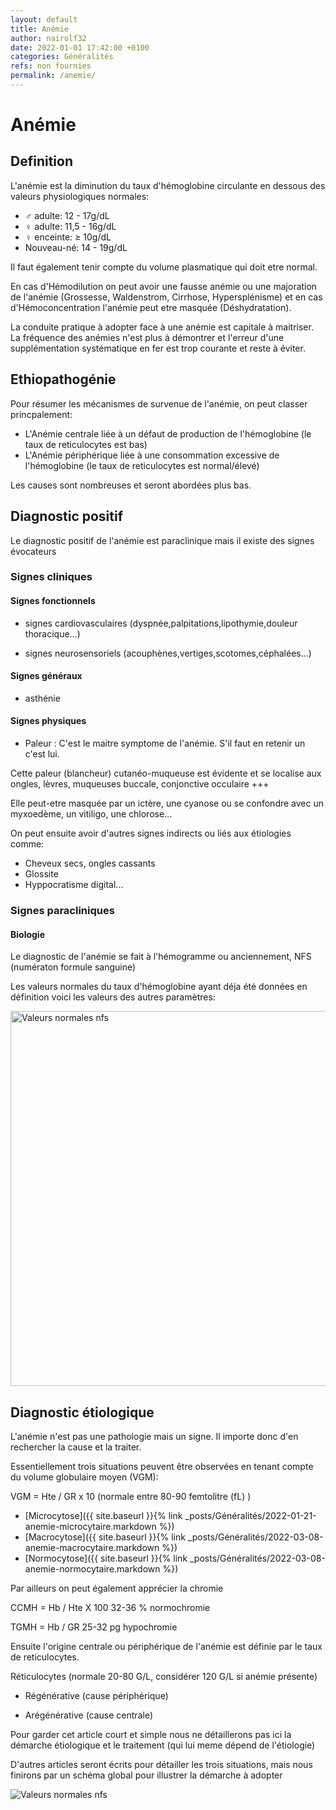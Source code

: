 ```yaml
---
layout: default
title: Anémie
author: nairolf32
date: 2022-01-01 17:42:00 +0100
categories: Généralités
refs: non fournies
permalink: /anemie/
---
```


# Anémie

## Definition

L'anémie est la diminution du taux d'hémoglobine circulante en dessous des valeurs physiologiques normales:

- ♂ adulte: 12 - 17g/dL
- ♀ adulte: 11,5 - 16g/dL
- ♀ enceinte: ≥ 10g/dL
- Nouveau-né: 14 - 19g/dL

Il faut également tenir compte du volume plasmatique qui doit etre normal.

En cas d'Hémodilution on peut avoir une fausse anémie ou une majoration de l'anémie (Grossesse, Waldenstrom, Cirrhose, Hypersplénisme)
et en cas d'Hémoconcentration l'anémie peut etre masquée (Déshydratation).

La conduite pratique à adopter face à une anémie est capitale à maitriser. La fréquence des anémies n'est plus à démontrer
et l'erreur d'une supplémentation systématique en fer est trop courante et reste à éviter.

## Ethiopathogénie

Pour résumer les mécanismes de survenue de l'anémie, on peut classer princpalement:

- L'Anémie centrale liée à un défaut de production de l'hémoglobine (le taux de reticulocytes est bas)
- L'Anémie périphérique liée à une consommation excessive de l'hémoglobine (le taux de reticulocytes est normal/élevé)

Les causes sont nombreuses et seront abordées plus bas.

## Diagnostic positif

Le diagnostic positif de l'anémie est paraclinique mais il existe des signes évocateurs

### Signes cliniques

#### Signes fonctionnels

- signes cardiovasculaires (dyspnée,palpitations,lipothymie,douleur thoracique...)

- signes neurosensoriels (acouphènes,vertiges,scotomes,céphalées...)

#### Signes généraux

- asthénie

#### Signes physiques

- Paleur : C'est le maitre symptome de l'anémie. S'il faut en retenir un c'est lui.

Cette paleur (blancheur) cutanéo-muqueuse est évidente et se localise aux ongles, lèvres, muqueuses buccale, conjonctive occulaire +++

Elle peut-etre masquée par un ictère, une cyanose ou se confondre avec un myxoedème, un vitiligo, une chlorose...

On peut ensuite avoir d'autres signes indirects ou liés aux étiologies comme:

- Cheveux secs, ongles cassants
- Glossite
- Hyppocratisme digital...

### Signes paracliniques

#### Biologie

Le diagnostic de l'anémie se fait à l'hémogramme ou anciennement, NFS (numératon formule sanguine)

Les valeurs normales du taux d'hémoglobine ayant déja été données en définition voici les valeurs des autres paramètres:

<img src="{{ '/assets/posts-assets/hemogramme.jpg?v=' | append: site.github.build_revision | relative_url }}" alt="Valeurs normales nfs" width=600 />

## Diagnostic étiologique

L'anémie n'est pas une pathologie mais un signe. Il importe donc d'en rechercher la cause et la traiter.

Essentiellement trois situations peuvent être observées en tenant compte du volume globulaire moyen (VGM):

VGM = Hte / GR x 10 (normale entre 80-90 femtolitre (fL) )

- [Microcytose]({{ site.baseurl }}{% link _posts/Généralités/2022-01-21-anemie-microcytaire.markdown %})
- [Macrocytose]({{ site.baseurl }}{% link _posts/Généralités/2022-03-08-anemie-macrocytaire.markdown %})
- [Normocytose]({{ site.baseurl }}{% link _posts/Généralités/2022-03-08-anemie-normocytaire.markdown %})

Par ailleurs on peut également apprécier la chromie

CCMH = Hb / Hte X 100 32-36 % normochromie

TGMH = Hb / GR 25-32 pg hypochromie

Ensuite l'origine centrale ou périphérique de l'anémie est définie par le taux de reticulocytes.

Réticulocytes (normale 20-80 G/L, considérer 120 G/L si anémie présente)

- Régénérative (cause périphérique)

- Arégénérative (cause centrale)

Pour garder cet article court et simple nous ne détaillerons pas ici la démarche étiologique et le traitement (qui lui meme dépend de l'étiologie)

D'autres articles seront écrits pour détailler les trois situations, mais nous finirons par un schéma global pour illustrer la démarche à adopter

<img src="{{ '/assets/posts-assets/anemie.jpg?v=' | append: site.github.build_revision | relative_url }}" alt="Valeurs normales nfs"  />

